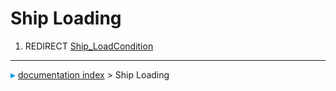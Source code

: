 # Ship Loading
1.  REDIRECT [Ship\_LoadCondition](Ship_LoadCondition.md)



---
![](images/Right_arrow.png) [documentation index](../README.md) > Ship Loading
